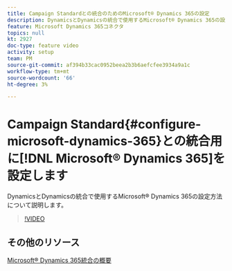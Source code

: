 ```yaml
---
title: Campaign Standardとの統合のためのMicrosoft® Dynamics 365の設定
description: DynamicsとDynamicsの統合で使用するMicrosoft® Dynamics 365の設定方法について説明します。
feature: Microsoft Dynamics 365コネクタ
topics: null
kt: 2927
doc-type: feature video
activity: setup
team: PM
source-git-commit: af394b33cac0952beea2b3b6aefcfee3934a9a1c
workflow-type: tm+mt
source-wordcount: '66'
ht-degree: 3%

---
```



# Campaign Standard{#configure-microsoft-dynamics-365}との統合用に[!DNL Microsoft® Dynamics 365]を設定します

DynamicsとDynamicsの統合で使用するMicrosoft® Dynamics 365の設定方法について説明します。

>[!VIDEO](https://video.tv.adobe.com/v/27637?quality=12)


## その他のリソース

[Microsoft® Dynamics 365統合の概要](https://experienceleague.adobe.com/docs/campaign-standard/using/integrating-with-adobe-cloud/campaign-and-microsoft-dynamics-365/d365-acs-get-started.html)
